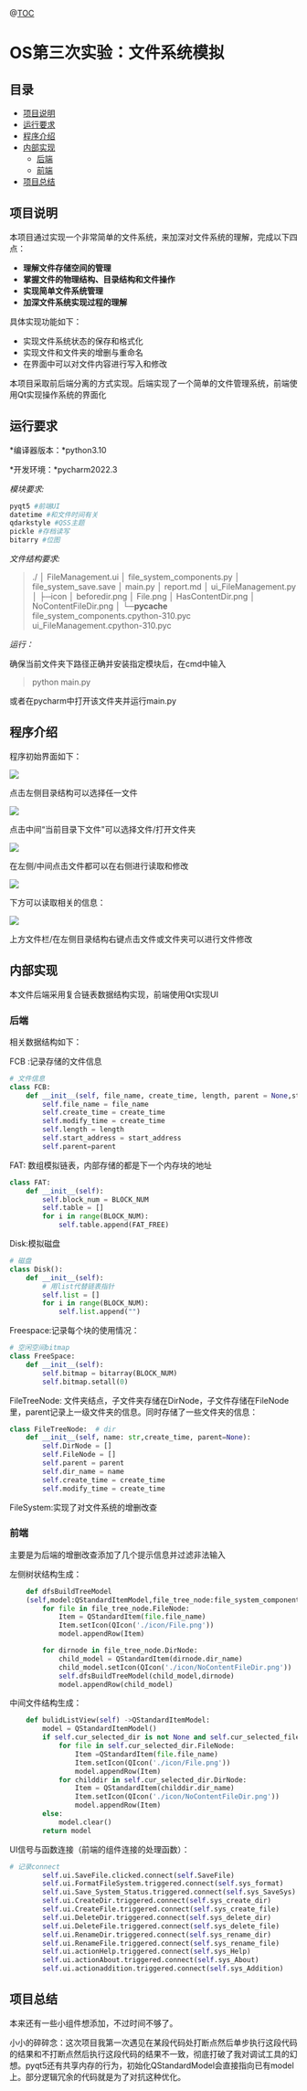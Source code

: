 @[TOC](目录)

# OS第三次实验：文件系统模拟

## 目录

* [项目说明](#项目说明)
* [运行要求](#运行要求)
* [程序介绍](#程序介绍)
* [内部实现](#内部实现)
  * [后端](#后端)
  * [前端](#前端)
* [项目总结](#项目总结)



## 项目说明

本项目通过实现一个非常简单的文件系统，来加深对文件系统的理解，完成以下四点：

* **理解文件存储空间的管理**
* **掌握文件的物理结构、目录结构和文件操作**
* **实现简单文件系统管理**
* **加深文件系统实现过程的理解**

具体实现功能如下：

* 实现文件系统状态的保存和格式化
* 实现文件和文件夹的增删与重命名
* 在界面中可以对文件内容进行写入和修改

本项目采取前后端分离的方式实现。后端实现了一个简单的文件管理系统，前端使用Qt实现操作系统的界面化


## 运行要求

*编译器版本：*python3.10

*开发环境：*pycharm2022.3

*模块要求:*

```python
pyqt5 #前端UI
datetime #和文件时间有关
qdarkstyle #QSS主题
pickle #存档读写
bitarry #位图
```

*文件结构要求:*

>./
>│  FileManagement.ui
>│  file_system_components.py
>│  file_system_save.save
>│  main.py
>│  report.md
>│  ui_FileManagement.py
>│
>├─icon
>│      beforedir.png
>│      File.png
>│      HasContentDir.png
>│      NoContentFileDir.png
>│
>└─__pycache__
>        file_system_components.cpython-310.pyc
>        ui_FileManagement.cpython-310.pyc

*运行：*

确保当前文件夹下路径正确并安装指定模块后，在cmd中输入

>python main.py

或者在pycharm中打开该文件夹并运行main.py




## 程序介绍


程序初始界面如下：

<img src="./1.png">

点击左侧目录结构可以选择任一文件



<img src="./2.png">

点击中间“当前目录下文件"可以选择文件/打开文件夹

<img src="./3.png">

在左侧/中间点击文件都可以在右侧进行读取和修改

<img src="./4.png">

下方可以读取相关的信息：

<img src="./5.png">

上方文件栏/在左侧目录结构右键点击文件或文件夹可以进行文件修改

## 内部实现
本文件后端采用复合链表数据结构实现，前端使用Qt实现UI

### 后端

相关数据结构如下：

FCB :记录存储的文件信息

```python
# 文件信息
class FCB:
    def __init__(self, file_name, create_time, length, parent = None,start_address=None):
        self.file_name = file_name
        self.create_time = create_time
        self.modify_time = create_time
        self.length = length
        self.start_address = start_address
        self.parent=parent
```

FAT: 数组模拟链表，内部存储的都是下一个内存块的地址

```python
class FAT:
    def __init__(self):
        self.block_num = BLOCK_NUM
        self.table = []
        for i in range(BLOCK_NUM):
            self.table.append(FAT_FREE)
```

Disk:模拟磁盘

```python
# 磁盘
class Disk():
    def __init__(self):
        # 用list代替链表指针
        self.list = []
        for i in range(BLOCK_NUM):
            self.list.append("")
```



Freespace:记录每个块的使用情况：

```python
# 空闲空间bitmap
class FreeSpace:
    def __init__(self):
        self.bitmap = bitarray(BLOCK_NUM)
        self.bitmap.setall(0)

```

FileTreeNode: 文件夹结点，子文件夹存储在DirNode，子文件存储在FileNode里，parent记录上一级文件夹的信息。同时存储了一些文件夹的信息：

```python
class FileTreeNode:  # dir
    def __init__(self, name: str,create_time, parent=None):
        self.DirNode = []
        self.FileNode = []
        self.parent = parent
        self.dir_name = name
        self.create_time = create_time
        self.modify_time = create_time
```

FileSystem:实现了对文件系统的增删改查

### 前端

主要是为后端的增删改查添加了几个提示信息并过滤非法输入

左侧树状结构生成：

```python
    def dfsBuildTreeModel
    (self,model:QStandardItemModel,file_tree_node:file_system_components.FileTreeNode):
        for file in file_tree_node.FileNode:
            Item = QStandardItem(file.file_name)
            Item.setIcon(QIcon('./icon/File.png'))
            model.appendRow(Item)

        for dirnode in file_tree_node.DirNode:
            child_model = QStandardItem(dirnode.dir_name)
            child_model.setIcon(QIcon('./icon/NoContentFileDir.png'))
            self.dfsBuildTreeModel(child_model,dirnode)
            model.appendRow(child_model)
```

中间文件结构生成：

```python
    def bulidListView(self) ->QStandardItemModel:
        model = QStandardItemModel()
        if self.cur_selected_dir is not None and self.cur_selected_file is None:
            for file in self.cur_selected_dir.FileNode:
                Item =QStandardItem(file.file_name)
                Item.setIcon(QIcon('./icon/File.png'))
                model.appendRow(Item)
            for childdir in self.cur_selected_dir.DirNode:
                Item = QStandardItem(childdir.dir_name)
                Item.setIcon(QIcon('./icon/NoContentFileDir.png'))
                model.appendRow(Item)
        else:
            model.clear()
        return model
```

UI信号与函数连接（前端的组件连接的处理函数）：

```python
# 记录connect
        self.ui.SaveFile.clicked.connect(self.SaveFile)
        self.ui.FormatFileSystem.triggered.connect(self.sys_format)
        self.ui.Save_System_Status.triggered.connect(self.sys_SaveSys)
        self.ui.CreateDir.triggered.connect(self.sys_create_dir)
        self.ui.CreateFile.triggered.connect(self.sys_create_file)
        self.ui.DeleteDir.triggered.connect(self.sys_delete_dir)
        self.ui.DeleteFile.triggered.connect(self.sys_delete_file)
        self.ui.RenameDir.triggered.connect(self.sys_rename_dir)
        self.ui.RenameFile.triggered.connect(self.sys_rename_file)
        self.ui.actionHelp.triggered.connect(self.sys_Help)
        self.ui.actionAbout.triggered.connect(self.sys_About)
        self.ui.actionaddition.triggered.connect(self.sys_Addition)
```

## 项目总结

本来还有一些小组件想添加，不过时间不够了。

小小的碎碎念：这次项目我第一次遇见在某段代码处打断点然后单步执行这段代码的结果和不打断点然后执行这段代码的结果不一致，彻底打破了我对调试工具的幻想。pyqt5还有共享内存的行为，初始化QStandardModel会直接指向已有model上。部分逻辑冗余的代码就是为了对抗这种优化。
